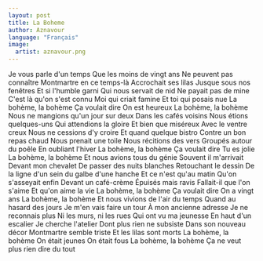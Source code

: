 ```yaml
---
layout: post
title: La Boheme
author: Aznavour
language: "Français"
image:
  artist: aznavour.png
---
```

Je vous parle d'un temps
Que les moins de vingt ans
Ne peuvent pas connaître
Montmartre en ce temps-là
Accrochait ses lilas
Jusque sous nos fenêtres
Et si l'humble garni
Qui nous servait de nid
Ne payait pas de mine
C'est là qu'on s'est connu
Moi qui criait famine
Et toi qui posais nue
La bohème, la bohème
Ça voulait dire
On est heureux
La bohème, la bohème
Nous ne mangions qu'un jour sur deux
Dans les cafés voisins
Nous étions quelques-uns
Qui attendions la gloire
Et bien que miséreux
Avec le ventre creux
Nous ne cessions d'y croire
Et quand quelque bistro
Contre un bon repas chaud
Nous prenait une toile
Nous récitions des vers
Groupés autour du poêle
En oubliant l'hiver
La bohème, la bohème
Ça voulait dire
Tu es jolie
La bohème, la bohème
Et nous avions tous du génie
Souvent il m'arrivait
Devant mon chevalet
De passer des nuits blanches
Retouchant le dessin
De la ligne d'un sein
du galbe d'une hanche
Et ce n'est qu'au matin
Qu'on s'asseyait enfin
Devant un café-crème
Épuisés mais ravis
Fallait-il que l'on s'aime
Et qu'on aime la vie
La bohème, la bohème
Ça voulait dire
On a vingt ans
La bohème, la bohème
Et nous vivions de l'air du temps
Quand au hasard des jours
Je m'en vais faire un tour
À mon ancienne adresse
Je ne reconnais plus
Ni les murs, ni les rues
Qui ont vu ma jeunesse
En haut d'un escalier
Je cherche l'atelier
Dont plus rien ne subsiste
Dans son nouveau décor
Montmartre semble triste
Et les lilas sont morts
La bohème, la bohème
On était jeunes
On était fous
La bohème, la bohème
Ça ne veut plus rien dire du tout
